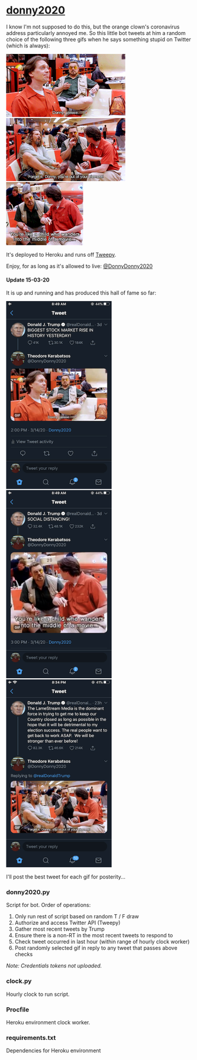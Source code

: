 # <a href="https://twitter.com/DonnyDonny2020">donny2020</a>

I know I'm not supposed to do this, but the orange clown's coronavirus address particularly annoyed me. So this little bot  tweets at him a random choice of the following three gifs when he says something stupid on Twitter (which is always):

<img src="https://github.com/jbachlombardo/donny2020/blob/master/gifs/please.gif" height=170> <img src="https://github.com/jbachlombardo/donny2020/blob/master/gifs/out_of_element.gif" height=170> <img src="https://github.com/jbachlombardo/donny2020/blob/master/gifs/child.gif" height=170>

It's deployed to Heroku and runs off <a href="http://docs.tweepy.org/en/latest/">Tweepy</a>.

Enjoy, for as long as it's allowed to live: <a href="https://twitter.com/DonnyDonny2020/with_replies">@DonnyDonny2020</a>

#### Update 15-03-20

It is up and running and has produced this hall of fame so far:

<a href="https://twitter.com/DonnyDonny2020/status/1238812133443452933"><img src="https://github.com/jbachlombardo/donny2020/blob/master/Results/IMG_0598.PNG" width="285" alt="result1_140320"></a> <a href="https://twitter.com/DonnyDonny2020/status/1238827222716289024"><img src="https://github.com/jbachlombardo/donny2020/blob/master/Results/IMG_0597.PNG" width="285" alt="result2_140320"></a> <a href="https://twitter.com/DonnyDonny2020/status/1242919187112222721"><img src="https://github.com/jbachlombardo/donny2020/blob/master/Results/IMG_0646.PNG" width="285" alt="result3_180320"></a>

I'll post the best tweet for each gif for posterity...

### donny2020.py

Script for bot. Order of operations:
1. Only run rest of script based on random T / F draw
1. Authorize and access Twitter API (Tweepy)
1. Gather most recent tweets by Trump
1. Ensure there is a non-RT in the most recent tweets to respond to
1. Check tweet occurred in last hour (within range of hourly clock worker)
1. Post randomly selected gif in reply to any tweet that passes above checks

*Note: Credentials tokens not uploaded.*

### clock.py

Hourly clock to run script.

### Procfile

Heroku environment clock worker.

### requirements.txt

Dependencies for Heroku environment
